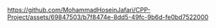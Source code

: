 
https://github.com/MohammadHoseinJafari/CPP-Project/assets/69847503/b7f8474e-8dd5-49fc-9b6d-fe0bd7522000

